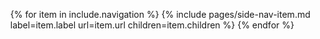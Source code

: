 <nav>
  <ul class="ml-0">
    {% for item in include.navigation %}
    {% include pages/side-nav-item.md label=item.label url=item.url children=item.children %}
    {% endfor %}
  </ul>
</nav>
